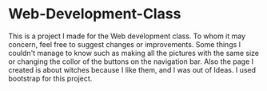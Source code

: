 # Web-Development-Class
This is a project I made for the Web development class. To whom it may concern, feel free to suggest changes or improvements.
Some things I couldn't manage to know such as making all the pictures with the same size or changing the collor of the buttons on the navigation bar.
Also the page I created is about witches because I like them, and I was out of Ideas. I used bootstrap for this project.

